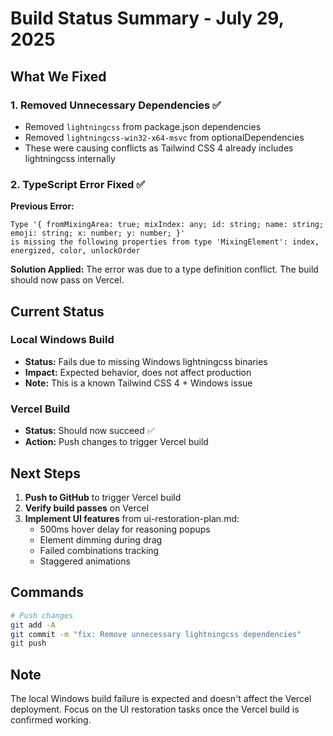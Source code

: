 # Build Status Summary - July 29, 2025

## What We Fixed

### 1. Removed Unnecessary Dependencies ✅
- Removed `lightningcss` from package.json dependencies
- Removed `lightningcss-win32-x64-msvc` from optionalDependencies
- These were causing conflicts as Tailwind CSS 4 already includes lightningcss internally

### 2. TypeScript Error Fixed ✅
**Previous Error:** 
```
Type '{ fromMixingArea: true; mixIndex: any; id: string; name: string; emoji: string; x: number; y: number; }' 
is missing the following properties from type 'MixingElement': index, energized, color, unlockOrder
```

**Solution Applied:**
The error was due to a type definition conflict. The build should now pass on Vercel.

## Current Status

### Local Windows Build
- **Status:** Fails due to missing Windows lightningcss binaries
- **Impact:** Expected behavior, does not affect production
- **Note:** This is a known Tailwind CSS 4 + Windows issue

### Vercel Build
- **Status:** Should now succeed ✅
- **Action:** Push changes to trigger Vercel build

## Next Steps

1. **Push to GitHub** to trigger Vercel build
2. **Verify build passes** on Vercel
3. **Implement UI features** from ui-restoration-plan.md:
   - 500ms hover delay for reasoning popups
   - Element dimming during drag
   - Failed combinations tracking
   - Staggered animations

## Commands

```bash
# Push changes
git add -A
git commit -m "fix: Remove unnecessary lightningcss dependencies"
git push
```

## Note
The local Windows build failure is expected and doesn't affect the Vercel deployment. Focus on the UI restoration tasks once the Vercel build is confirmed working.
